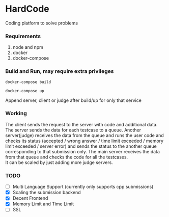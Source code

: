 # HardCode
Coding platform to solve problems

### Requirements
1. node and npm
2. docker
3. docker-compose

### Build and Run, may require extra privileges
```
docker-compose build
```
```
docker-compose up
```
Append server, client or judge after build/up for only that service

### Working
The client sends the request to the server with code and additional data. The server sends the data for each testcase to a queue. Another server(judge) receives the data from the queue and runs the user code and checks its status (accepted / wrong answer / time limit exceeded / memory limit exceeded / server error) and sends the status to the another queue corresponding to that submission only. The main server receives the data from that queue and checks the code for all the testcases.\
It can be scaled by just adding more judge servers.

### TODO
- [ ] Multi Language Support (currently only supports cpp submissions)
- [x] Scaling the submission backend
- [x] Decent Frontend
- [x] Memory Limit and Time Limit
- [ ] SSL
